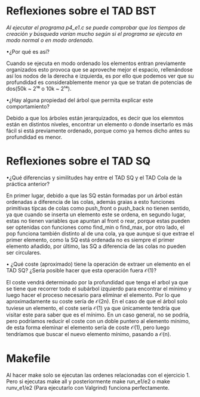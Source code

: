 # Reflexiones sobre el TAD BST

*Al ejecutar el programa p4_e1.c se puede comprobar que los tiempos de creación y búsqueda varían mucho según si el programa se ejecuta en modo normal o en modo ordenado.*

•¿Por qué es así?

Cuando se ejecuta en modo ordenado los elementos entran previamente organizados esto provoca que  se aproveche mejor el espacio, rellenándose así los nodos de la derecha e izquierda, es por ello que podemos ver que su profundidad es considerablemente menor ya que se tratan de potencias de dos(50k ~ 2¹⁶ o 10k ~ 2¹⁴).

•¿Hay alguna propiedad del árbol que permita explicar este comportamiento?

Debido a que los árboles están jerarquizados, es decir que los elemntos están en distintos niveles, encontrar un elemento o donde insertarlo es más fácil si está previamente ordenado, porque como ya hemos dicho antes su profundidad es menor.

# Reflexiones sobre el TAD SQ

•¿Qué diferencias y similitudes hay entre el TAD SQ y el TAD Cola de la práctica anterior?

En primer lugar, debido a que las SQ están formadas por un árbol están ordenadas a diferencia de las colas, además graias a esto funciones primitivas típcas de colas como push_front o push_back no tienen sentido, ya que cuando se inserta un elemento este se ordena, en segundo lugar, estas no tienen variables que apuntan al front o rear, porque estas pueden ser optenidas con funciones como find_min o find_max, por otro lado, el pop funciona también distinto al de una cola, ya que aunque si que extrae el primer elemento, como la SQ está ordenada no es siempre el primer elemento añadido, por último, las SQ a diferencia de las colas no pueden ser circulares.

• ¿Qué coste (aproximado) tiene la operación de extraer un elemento en el TAD SQ? ¿Sería posible hacer que esta operación fuera 𝒪(1)?

El coste vendrá determinado por la profundidad que tenga el arbol ya que se tiene que recorrer todo el subárbol izquierdo para encontrar el mínimo y luego hacer el proceso necesario para eliminar el elemento. Por lo que aproximadamente su coste sería de 𝒪(2n).
En el caso de que el árbol solo tuviese un elemento, el coste sería 𝒪(1) ya que únicamente tendría que visitar este para saber que es el mínimo. En un caso general, no se podría, pero podríamos reducir el coste con un doble puntero al elemento mínimo, de esta forma eleminar el elemento sería de coste 𝒪(1), pero luego tendríamos que buscar el nuevo elemento mínimo, pasando a 𝒪(n).



# Makefile

Al hacer make solo se ejecutan las ordenes relacionadas con el ejercicio 1. 
Pero si ejecutas make all y posteriormente make run_e1/e2 o make runv_e1/e2 (Para ejecutarlo con Valgrind) funciona perfectamente.
